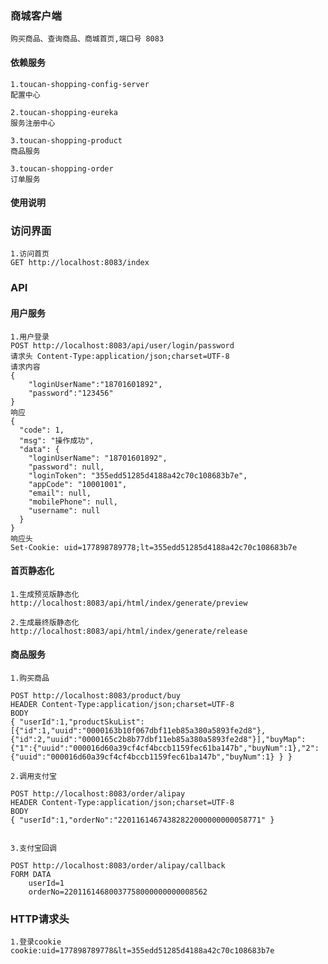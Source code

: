 ### 商城客户端
    
    购买商品、查询商品、商城首页,端口号 8083
   

#### 依赖服务
    1.toucan-shopping-config-server
    配置中心
    
    2.toucan-shopping-eureka
    服务注册中心
    
    3.toucan-shopping-product
    商品服务
    
    3.toucan-shopping-order
    订单服务


#### 使用说明

### 访问界面

    1.访问首页
    GET http://localhost:8083/index

### API

#### 用户服务
    
    1.用户登录
    POST http://localhost:8083/api/user/login/password
    请求头 Content-Type:application/json;charset=UTF-8
    请求内容
    {
        "loginUserName":"18701601892",
        "password":"123456"
    }
    响应
    {
      "code": 1,
      "msg": "操作成功",
      "data": {
        "loginUserName": "18701601892",
        "password": null,
        "loginToken": "355edd51285d4188a42c70c108683b7e",
        "appCode": "10001001",
        "email": null,
        "mobilePhone": null,
        "username": null
      }
    }
    响应头
    Set-Cookie: uid=177898789778;lt=355edd51285d4188a42c70c108683b7e


#### 首页静态化
    
    1.生成预览版静态化
    http://localhost:8083/api/html/index/generate/preview
    
    2.生成最终版静态化
    http://localhost:8083/api/html/index/generate/release




#### 商品服务

    1.购买商品

    POST http://localhost:8083/product/buy
    HEADER Content-Type:application/json;charset=UTF-8
    BODY
    { "userId":1,"productSkuList":[{"id":1,"uuid":"0000163b10f067dbf11eb85a380a5893fe2d8"},{"id":2,"uuid":"0000165c2b8b77dbf11eb85a380a5893fe2d8"}],"buyMap":{"1":{"uuid":"000016d60a39cf4cf4bccb1159fec61ba147b","buyNum":1},"2":{"uuid":"000016d60a39cf4cf4bccb1159fec61ba147b","buyNum":1} } }
     
    2.调用支付宝

    POST http://localhost:8083/order/alipay
    HEADER Content-Type:application/json;charset=UTF-8
    BODY
    { "userId":1,"orderNo":"22011614674382822000000000058771" }
    
    
    3.支付宝回调

    POST http://localhost:8083/order/alipay/callback
    FORM DATA
        userId=1
        orderNo=22011614680037758000000000008562


### HTTP请求头
    
    1.登录cookie
    cookie:uid=177898789778&lt=355edd51285d4188a42c70c108683b7e
